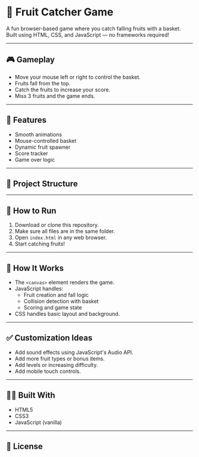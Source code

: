 # 🍓 Fruit Catcher Game

A fun browser-based game where you catch falling fruits with a basket. Built using HTML, CSS, and JavaScript — no frameworks required!

---

## 🎮 Gameplay

- Move your mouse left or right to control the basket.
- Fruits fall from the top.
- Catch the fruits to increase your score.
- Miss 3 fruits and the game ends.

---

## 🧱 Features

- Smooth animations
- Mouse-controlled basket
- Dynamic fruit spawner
- Score tracker
- Game over logic

---

## 📁 Project Structure


---

## 🚀 How to Run

1. Download or clone this repository.
2. Make sure all files are in the same folder.
3. Open `index.html` in any web browser.
4. Start catching fruits!

---

## 🔧 How It Works

- The `<canvas>` element renders the game.
- JavaScript handles:
  - Fruit creation and fall logic
  - Collision detection with basket
  - Scoring and game state
- CSS handles basic layout and background.

---

## ✅ Customization Ideas

- Add sound effects using JavaScript's Audio API.
- Add more fruit types or bonus items.
- Add levels or increasing difficulty.
- Add mobile touch controls.

---

## 👨‍💻 Built With

- HTML5
- CSS3
- JavaScript (vanilla)

---

## 📜 License



